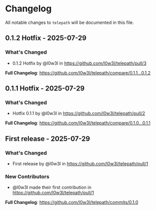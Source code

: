 # Changelog

All notable changes to `telepath` will be documented in this file.

## 0.1.2 Hotfix - 2025-07-29

### What's Changed

* 0.1.2 Hotfix by @l0w3l in https://github.com/l0w3l/telepath/pull/3

**Full Changelog**: https://github.com/l0w3l/telepath/compare/0.1.1...0.1.2

## 0.1.1 Hotfix - 2025-07-29

### What's Changed

* Hotfix 0.1.1 by @l0w3l in https://github.com/l0w3l/telepath/pull/2

**Full Changelog**: https://github.com/l0w3l/telepath/compare/0.1.0...0.1.1

## First release - 2025-07-29

### What's Changed

* First release by @l0w3l in https://github.com/l0w3l/telepath/pull/1

### New Contributors

* @l0w3l made their first contribution in https://github.com/l0w3l/telepath/pull/1

**Full Changelog**: https://github.com/l0w3l/telepath/commits/0.1.0

